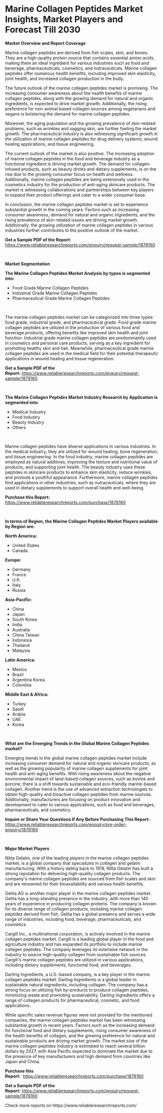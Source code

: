 <p><h1>Marine Collagen Peptides Market Insights, Market Players and Forecast Till 2030</h1></p><p><strong>Market Overview and Report Coverage</strong></p>
<p><p>Marine collagen peptides are derived from fish scales, skin, and bones. They are a high-quality protein source that contains essential amino acids, making them an ideal ingredient for various industries such as food and beverage, pharmaceuticals, cosmetics, and nutraceuticals. Marine collagen peptides offer numerous health benefits, including improved skin elasticity, joint health, and increased collagen production in the body.</p><p>The future outlook of the marine collagen peptides market is promising. The increasing consumer awareness about the health benefits of marine collagen peptides, along with the growing demand for natural and organic ingredients, is expected to drive market growth. Additionally, the rising preference for non-animal based collagen sources among vegetarians and vegans is bolstering the demand for marine collagen peptides.</p><p>Moreover, the aging population and the growing prevalence of skin-related problems, such as wrinkles and sagging skin, are further fueling the market growth. The pharmaceutical industry is also witnessing significant growth in the utilization of marine collagen peptides for drug delivery systems, wound healing applications, and tissue engineering.</p><p>The current outlook of the market is also positive. The increasing adoption of marine collagen peptides in the food and beverage industry as a functional ingredient is driving market growth. The demand for collagen-infused products, such as beauty drinks and dietary supplements, is on the rise due to the growing consumer focus on health and wellness. Additionally, marine collagen peptides are being extensively used in the cosmetics industry for the production of anti-aging skincare products. The market is witnessing collaborations and partnerships between key players to expand their product offerings and cater to a wider consumer base.</p><p>In conclusion, the marine collagen peptides market is set to experience substantial growth in the coming years. Factors such as increasing consumer awareness, demand for natural and organic ingredients, and the rising prevalence of skin-related issues are driving market growth. Additionally, the growing utilization of marine collagen peptides in various industries further contributes to the positive outlook of the market.</p></p>
<p><strong>Get a Sample PDF of the Report:</strong> <a href="https://www.reliableresearchreports.com/enquiry/request-sample/1878160">https://www.reliableresearchreports.com/enquiry/request-sample/1878160</a></p>
<p>&nbsp;</p>
<p><strong>Market Segmentation</strong></p>
<p><strong>The Marine Collagen Peptides Market Analysis by types is segmented into:</strong></p>
<p><ul><li>Food Grade Marine Collagen Peptides</li><li>Industrial Grade Marine Collagen Peptides</li><li>Pharmaceutical Grade Marine Collagen Peptides</li></ul></p>
<p>&nbsp;</p>
<p><p>The marine collagen peptides market can be categorized into three types: food grade, industrial grade, and pharmaceutical grade. Food grade marine collagen peptides are utilized in the production of various food and beverage products, offering benefits like improved skin health and joint function. Industrial grade marine collagen peptides are predominantly used in cosmetics and personal care products, serving as a key ingredient for promoting healthy skin and hair. Meanwhile, pharmaceutical grade marine collagen peptides are used in the medical field for their potential therapeutic applications in wound healing and tissue regeneration.</p></p>
<p><strong>Get a Sample PDF of the Report:</strong>&nbsp;<a href="https://www.reliableresearchreports.com/enquiry/request-sample/1878160">https://www.reliableresearchreports.com/enquiry/request-sample/1878160</a></p>
<p>&nbsp;</p>
<p><strong>The Marine Collagen Peptides Market Industry Research by Application is segmented into:</strong></p>
<p><ul><li>Medical Industry</li><li>Food Industry</li><li>Beauty Industry</li><li>Others</li></ul></p>
<p>&nbsp;</p>
<p><p>Marine collagen peptides have diverse applications in various industries. In the medical industry, they are utilized for wound healing, bone regeneration, and tissue engineering. In the food industry, marine collagen peptides are employed as natural additives, improving the texture and nutritional value of products, and supporting joint health. The beauty industry uses these peptides in skincare products to enhance skin elasticity, reduce wrinkles, and promote a youthful appearance. Furthermore, marine collagen peptides find applications in other industries, such as nutraceuticals, where they are used in dietary supplements to support overall health and well-being.</p></p>
<p><strong>Purchase this Report:</strong>&nbsp; <a href="https://www.reliableresearchreports.com/purchase/1878160">https://www.reliableresearchreports.com/purchase/1878160</a></p>
<p>&nbsp;</p>
<p><strong>In terms of Region, the Marine Collagen Peptides Market Players available by Region are:</strong></p>
<p>
    <p> <strong> North America: </strong>
        <ul>
            <li>United States</li>
            <li>Canada</li>
        </ul>
        </p> 
    <p> <strong> Europe: </strong>
        <ul>
            <li>Germany</li>
            <li>France</li>
            <li>U.K.</li>
            <li>Italy</li>
            <li>Russia</li>
        </ul>
        </p> 
    <p> <strong> Asia-Pacific: </strong>
        <ul>
            <li>China</li>
            <li>Japan</li>
            <li>South Korea</li>
            <li>India</li>
            <li>Australia</li>
            <li>China Taiwan</li>
            <li>Indonesia</li>
            <li>Thailand</li>
            <li>Malaysia</li>
        </ul>
        </p> 
    <p> <strong> Latin America: </strong>
        <ul>
            <li>Mexico</li>
            <li>Brazil</li>
            <li>Argentina Korea</li>
            <li>Colombia</li>
        </ul>
        </p> 
    <p> <strong> Middle East & Africa: </strong>
        <ul>
            <li>Turkey</li>
            <li>Saudi</li>
            <li>Arabia</li>
            <li>UAE</li>
            <li>Korea</li>
        </ul>
    </p>
    </p>
<p>&nbsp;</p>
<p><strong>What are the Emerging Trends in the Global Marine Collagen Peptides market?</strong></p>
<p><p>Emerging trends in the global marine collagen peptides market include increasing consumer demand for natural and organic skincare products, as well as the growing popularity of marine collagen supplements for joint health and anti-aging benefits. With rising awareness about the negative environmental impact of land-based collagen sources, such as bovine and porcine, there is a shift towards sustainable and eco-friendly marine-based collagen. Another trend is the use of advanced extraction technologies to obtain high-quality and bioactive collagen peptides from marine sources. Additionally, manufacturers are focusing on product innovation and development to cater to various applications, such as food and beverages, pharmaceuticals, and cosmetics.</p></p>
<p><strong>Inquire or Share Your Questions If Any Before Purchasing This Report</strong>- <a href="https://www.reliableresearchreports.com/enquiry/pre-order-enquiry/1878160">https://www.reliableresearchreports.com/enquiry/pre-order-enquiry/1878160</a></p>
<p>&nbsp;</p>
<p><strong>Major Market Players</strong></p>
<p><p>Nitta Gelatin, one of the leading players in the marine collagen peptides market, is a global company that specializes in collagen and gelatin manufacturing. With a history dating back to 1918, Nitta Gelatin has built a strong reputation for delivering high-quality collagen products. The company's marine collagen peptides are sourced from fish scales and skin and are renowned for their bioavailability and various health benefits.</p><p>Gelita AG is another major player in the marine collagen peptides market. Gelita has a long-standing presence in the industry, with more than 140 years of experience in producing collagen proteins. The company is known for its diverse range of collagen products, including marine collagen peptides derived from fish. Gelita has a global presence and serves a wide range of industries, including food, beverage, pharmaceuticals, and cosmetics.</p><p>Cargill Inc., a multinational corporation, is actively involved in the marine collagen peptides market. Cargill is a leading global player in the food and agriculture industry and has expanded its portfolio to include marine collagen peptides. The company leverages its extensive network in the industry to source high-quality collagen from sustainable fish sources. Cargill's marine collagen peptides are utilized in various applications, including dietary supplements, functional food, and beverages.</p><p>Darling Ingredients, a U.S.-based company, is a key player in the marine collagen peptides market. Darling Ingredients is a global leader in sustainable natural ingredients, including collagen. The company has a strong focus on utilizing fish by-products to produce collagen peptides, minimizing waste and promoting sustainability. Darling Ingredients offers a range of collagen products for pharmaceutical, cosmetic, and food applications.</p><p>While specific sales revenue figures were not provided for the mentioned companies, the marine collagen peptides market has been witnessing substantial growth in recent years. Factors such as the increasing demand for functional food and dietary supplements, rising consumer awareness of the health benefits of collagen, and the growing preference for natural and sustainable products are driving market growth. The market size of the marine collagen peptides industry is estimated to reach several billion dollars by 2027, with Asia Pacific expected to dominate the market due to the presence of key manufacturers and high demand from countries like Japan and China.</p></p>
<p><strong>Purchase this Report:</strong>&nbsp;&nbsp;<a href="https://www.reliableresearchreports.com/purchase/1878160">https://www.reliableresearchreports.com/purchase/1878160</a></p>
<p></p>
<p><strong>Get a Sample PDF of the Report:</strong>&nbsp;<a href="https://www.reliableresearchreports.com/enquiry/request-sample/1878160">https://www.reliableresearchreports.com/enquiry/request-sample/1878160</a></p>
<p>Check more reports on https://www.reliableresearchreports.com/</p>